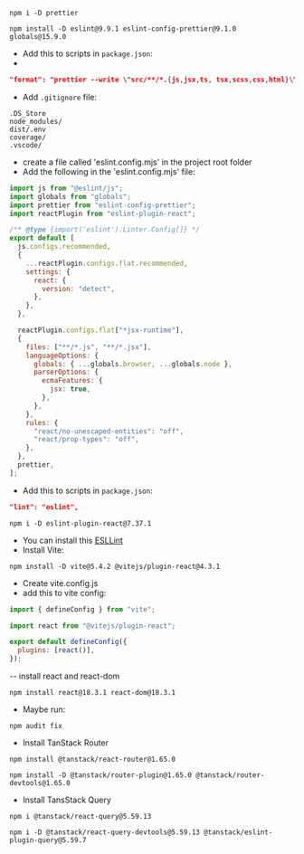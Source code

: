 ```
npm i -D prettier
```

```
npm install -D eslint@9.9.1 eslint-config-prettier@9.1.0 globals@15.9.0
```

- Add this to scripts in `package.json`:
-

```json
"format": "prettier --write \"src/**/*.{js,jsx,ts, tsx,scss,css,html}\""
```

- Add `.gitignore` file:

```
.DS_Store
node_modules/
dist/.env
coverage/
.vscode/

```

- create a file called 'eslint.config.mjs' in the project root folder
- Add the following in the 'eslint.config.mjs' file:

```js
import js from "@eslint/js";
import globals from "globals";
import prettier from "eslint-config-prettier";
import reactPlugin from "eslint-plugin-react";

/** @type {import('eslint').Linter.Config[]} */
export default [
  js.configs.recommended,
  {
    ...reactPlugin.configs.flat.recommended,
    settings: {
      react: {
        version: "detect",
      },
    },
  },

  reactPlugin.configs.flat["*jsx-runtime"],
  {
    files: ["**/*.js", "**/*.jsx"],
    languageOptions: {
      globals: { ...globals.browser, ...globals.node },
      parserOptions: {
        ecmaFeatures: {
          jsx: true,
        },
      },
    },
    rules: {
      "react/no-unescaped-entities": "off",
      "react/prop-types": "off",
    },
  },
  prettier,
];
```

- Add this to scripts in `package.json`:

```json
"lint": "eslint",
```

```
npm i -D eslint-plugin-react@7.37.1
```

- You can install this [ESLLint](https://marketplace.visualstudio.com/items?itemName=dbaeumer.vscode-eslint)
- Install Vite:

```
npm install -D vite@5.4.2 @vitejs/plugin-react@4.3.1
```

- Create vite.config.js
- add this to vite config:

```js
import { defineConfig } from "vite";

import react from "@vitejs/plugin-react";

export default defineConfig({
  plugins: [react()],
});
```

-- install react and react-dom

```
npm install react@18.3.1 react-dom@18.3.1
```

- Maybe run:

```
npm audit fix
```

- Install TanStack Router

```
npm install @tanstack/react-router@1.65.0
```

```
npm install -D @tanstack/router-plugin@1.65.0 @tanstack/router-devtools@1.65.0
```

- Install TansStack Query

```
npm i @tanstack/react-query@5.59.13
```

```
npm i -D @tanstack/react-query-devtools@5.59.13 @tanstack/eslint-plugin-query@5.59.7

```
